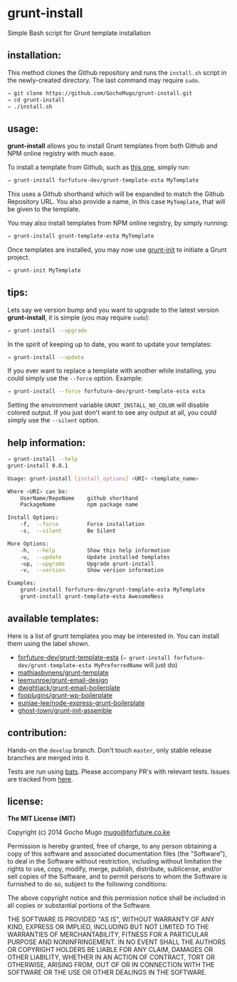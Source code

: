 
# grunt-install

Simple Bash script for Grunt template installation


## installation:

This method clones the Github repository and runs the `install.sh` script in
 the newly-created directory. The last command may require `sudo`.

```bash
⇒ git clone https://github.com/GochoMugo/grunt-install.git
⇒ cd grunt-install
⇒ ./install.sh
```


## usage:

__grunt-install__ allows you to install Grunt templates from both Github
 and NPM online registry with much ease.

To install a template from Github, such as [this one][esta], simply run:

```bash
⇒ grunt-install forfuture-dev/grunt-template-esta MyTemplate
```

This uses a Github shorthand which will be expanded to match the Github
 Repository URL. You also provide a name, in this case `MyTemplate`, that
 will be given to the template.

You may also install templates from NPM online registry, by simply
 running:

```bash
⇒ grunt-install grunt-template-esta MyTemplate
```

Once templates are installed, you may now use [grunt-init][grunt-init] to
 initiate a Grunt project.

```bash
⇒ grunt-init MyTemplate
```


## tips:

Lets say we version bump and you want to upgrade to the latest version
 __grunt-install__, it is simple (you may require `sudo`):

```bash
⇒ grunt-install --upgrade
```

In the spirit of keeping up to date, you want to update your templates:

```bash
⇒ grunt-install --update
```

If you ever want to replace a template with another while installing, you
 could simply use the `--force` option. Example:

```bash
⇒ grunt-install --force forfuture-dev/grunt-template-esta esta
```

Setting the environment variable `GRUNT_INSTALL_NO_COLOR` will
 disable colored output. If you just don't want to see any output at all,
 you could simply use the `--silent` option.


## help information:

```bash
⇒ grunt-install --help
grunt-install 0.0.1

Usage: grunt-install [install_options] <URI> <template_name>

Where <URI> can be:
    UserName/RepoName    github shorthand
    PackageName          npm package name

Install Options:
    -f,  --force         Force installation
    -s,  --silent        Be Silent

More Options:
    -h,  --help          Show this help information
    -u,  --update        Update installed templates
    -up, --upgrade       Upgrade grunt-install
    -v,  --version       Show version information

Examples:
    grunt-install forfuture-dev/grunt-template-esta MyTemplate
    grunt-install grunt-template-esta AwesomeNess
```


## available templates:

Here is a list of grunt templates you may be interested in. You can install
 them using the label shown.

* [forfuture-dev/grunt-template-esta][esta] (`⇒ grunt-install forfuture-dev/grunt-template-esta MyPreferredName` will just do)
* [mathiasbynens/grunt-template](https://github.com/mathiasbynens/grunt-template)
* [leemunroe/grunt-email-design](https://github.com/leemunroe/grunt-email-design)
* [dwightjack/grunt-email-boilerplate](https://github.com/dwightjack/grunt-email-boilerplate)
* [fooplugins/grunt-wp-boilerplate](https://github.com/fooplugins/grunt-wp-boilerplate)
* [eunjae-lee/node-express-grunt-boilerplate](https://github.com/eunjae-lee/node-express-grunt-boilerplate)
* [ghost-town/grunt-init-assemble](https://github.com/ghost-town/grunt-init-assemble)


## contribution:

Hands-on the `develop` branch. Don't touch `master`, only stable release
 branches are merged into it.

Tests are run using [bats][bats]. Please accompany PR's with relevant
 tests. Issues are tracked from [here][issues].


## license:

__The MIT License (MIT)__

Copyright (c) 2014 Gocho Mugo <mugo@forfuture.co.ke>

Permission is hereby granted, free of charge, to any person
 obtaining a copy of this software and associated
 documentation files (the "Software"), to deal in the Software
 without restriction, including without limitation the rights
 to use, copy, modify, merge, publish, distribute, sublicense,
 and/or sell copies of the Software, and to permit persons to
 whom the Software is furnished to do so, subject to the
 following conditions:

The above copyright notice and this permission notice shall
 be included in all copies or substantial portions of the
 Software.

THE SOFTWARE IS PROVIDED "AS IS", WITHOUT WARRANTY OF ANY
 KIND, EXPRESS OR IMPLIED, INCLUDING BUT NOT LIMITED TO THE
 WARRANTIES OF MERCHANTABILITY, FITNESS FOR A PARTICULAR
 PURPOSE AND NONINFRINGEMENT. IN NO EVENT SHALL THE AUTHORS
 OR COPYRIGHT HOLDERS BE LIABLE FOR ANY CLAIM, DAMAGES OR
 OTHER LIABILITY, WHETHER IN AN ACTION OF CONTRACT, TORT OR
 OTHERWISE, ARISING FROM, OUT OF OR IN CONNECTION WITH THE
 SOFTWARE OR THE USE OR OTHER DEALINGS IN THE SOFTWARE.


[bats]:https://github.com/sstephenson/bats "Bash Automated Testing System"
[esta]:https://github.com/forfuture-dev/grunt-template-esta
[grunt-init]:https://github.com/gruntjs/grunt-init
[issues]:https://github.com/GochoMugo/grunt-install/issues
